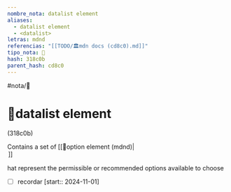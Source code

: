 ```yaml
---
nombre_nota: datalist element
aliases:
  - datalist element
  - <datalist>
letras: mdnd
referencias: "[[TODO/🏛️mdn docs (cd8c0).md]]"
tipo_nota: 📑
hash: 318c0b
parent_hash: cd8c0
---
```


#nota/📑

# 📑datalist element
<div class="hash">(318c0b)</div>


Contains a set of [[📑option element (mdnd)|<option>]] 

hat represent the permissible or recommended options available to choose

- [ ] recordar  [start:: 2024-11-01]
